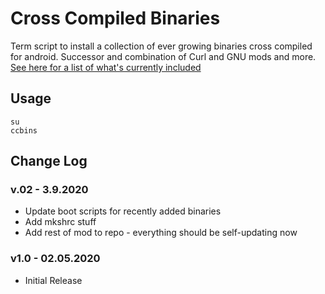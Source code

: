 # Cross Compiled Binaries
Term script to install a collection of ever growing binaries cross compiled for android. Successor and combination of Curl and GNU mods and more. [See here for a list of what's currently included](https://github.com/Zackptg5/Cross-Compiled-Binaries-Android)

## Usage
```
su
ccbins
```

## Change Log
### v.02 - 3.9.2020
* Update boot scripts for recently added binaries
* Add mkshrc stuff
* Add rest of mod to repo - everything should be self-updating now

### v1.0 - 02.05.2020
* Initial Release
